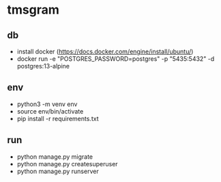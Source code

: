# tmsgram

## db
 - install docker (https://docs.docker.com/engine/install/ubuntu/)
 - docker run -e "POSTGRES_PASSWORD=postgres" -p "5435:5432" -d postgres:13-alpine
## env
 - python3 -m venv env
 - source env/bin/activate
 - pip install -r requirements.txt
## run
 - python manage.py migrate
 - python manage.py createsuperuser
 - python manage.py runserver